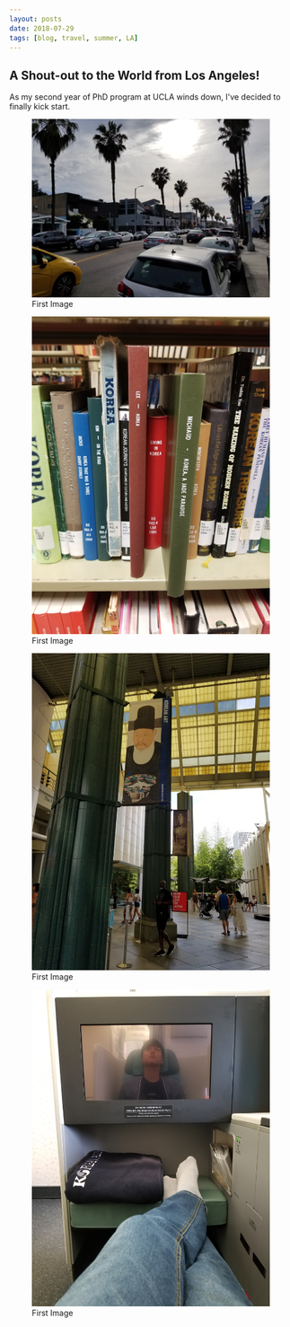 ```yaml
---
layout: posts
date: 2018-07-29
tags: [blog, travel, summer, LA]
---
```


## A Shout-out to the World from Los Angeles!
As my second year of PhD program at UCLA winds down, I've decided to finally kick start.
<figure>
	<img src="/assets/images/2018-7-29/1.jpg">
	<figcaption>First Image</figcaption>
</figure>

<figure>
	<img src="/assets/images/2018-7-29/2.jpg"">
	<figcaption>First Image</figcaption>
</figure>

<figure>
	<img src="/assets/images/2018-7-29/3.jpg"">
	<figcaption>First Image</figcaption>
</figure>

<figure>
	<img src="/assets/images/2018-7-29/4.jpg"">
	<figcaption>First Image</figcaption>
</figure>
